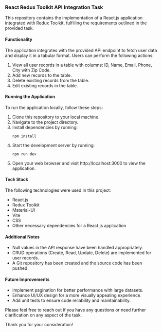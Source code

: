 ### React Redux Toolkit API Integration Task

This repository contains the implementation of a React.js application integrated with Redux Toolkit, fulfilling the requirements outlined in the provided task.

#### Functionality

The application integrates with the provided API endpoint to fetch user data and display it in a tabular format. Users can perform the following actions:

1. View all user records in a table with columns: ID, Name, Email, Phone, City with Zip Code.
2. Add new records to the table.
3. Delete existing records from the table.
4. Edit existing records in the table.

#### Running the Application

To run the application locally, follow these steps:

1. Clone this repository to your local machine.
2. Navigate to the project directory.
3. Install dependencies by running:
   ```
   npm install
   ```
4. Start the development server by running:
   ```
   npm run dev
   ```
5. Open your web browser and visit http://localhost:3000 to view the application.

#### Tech Stack

The following technologies were used in this project:

- React.js
- Redux Toolkit
- Material-UI
- Vite
- CSS
- Other necessary dependencies for a React.js application

#### Additional Notes

- Null values in the API response have been handled appropriately.
- CRUD operations (Create, Read, Update, Delete) are implemented for user records.
- A Git repository has been created and the source code has been pushed.

#### Future Improvements

- Implement pagination for better performance with large datasets.
- Enhance UI/UX design for a more visually appealing experience.
- Add unit tests to ensure code reliability and maintainability.

Please feel free to reach out if you have any questions or need further clarification on any aspect of the task.

Thank you for your consideration!
